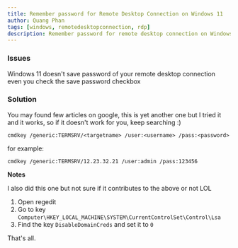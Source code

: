 ```yaml
---
title: Remember password for Remote Desktop Connection on Windows 11
author: Quang Phan
tags: [windows, remotedesktopconnection, rdp]
description: Remember password for remote desktop connection on Windows 11
---
```


### Issues

Windows 11 doesn't save password of your remote desktop connection even you check the save password checkbox

### Solution

You may found few articles on google, this is yet another one but I tried it and it works, so if it doesn't work for you, keep searching :)

```
cmdkey /generic:TERMSRV/<targetname> /user:<username> /pass:<password>
```

for example:

```
cmdkey /generic:TERMSRV/12.23.32.21 /user:admin /pass:123456
```

**Notes**

I also did this one but not sure if it contributes to the above or not LOL

1. Open regedit
2. Go to key `Computer\HKEY_LOCAL_MACHINE\SYSTEM\CurrentControlSet\Control\Lsa`
3. Find the key `DisableDomainCreds` and set it to `0`

That's all.
